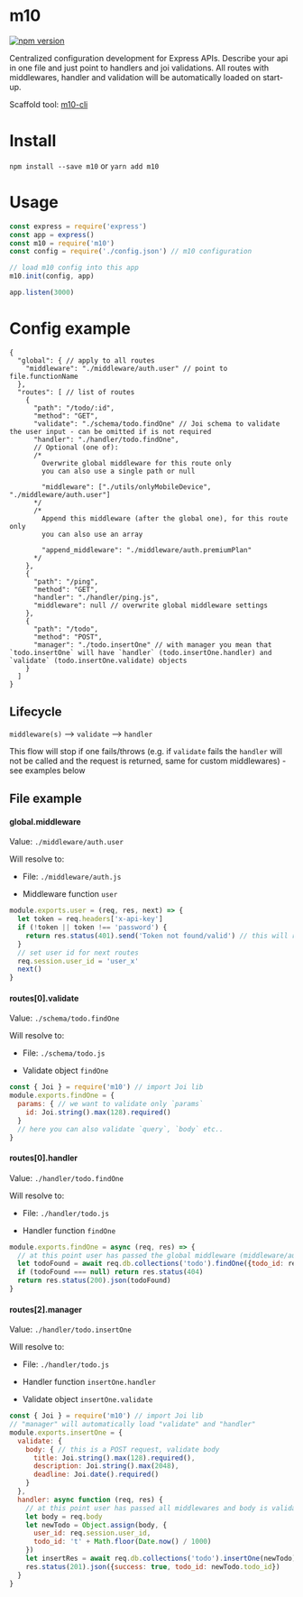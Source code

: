 # m10

[![npm version](https://badge.fury.io/js/m10.svg)](https://badge.fury.io/js/m10)

Centralized configuration development for Express APIs.
Describe your api in one file and just point to handlers and joi validations.
All routes with middlewares, handler and validation will be automatically loaded on start-up.

Scaffold tool: [m10-cli](https://github.com/V3RITAS-UTD/m10-cli)

# Install

`npm install --save m10` or `yarn add m10`

# Usage

```js
const express = require('express')
const app = express()
const m10 = require('m10')
const config = require('./config.json') // m10 configuration

// load m10 config into this app
m10.init(config, app)

app.listen(3000)

```


# Config example

```
{
  "global": { // apply to all routes
    "middleware": "./middleware/auth.user" // point to file.functionName
  },
  "routes": [ // list of routes
    {
      "path": "/todo/:id",
      "method": "GET",
      "validate": "./schema/todo.findOne" // Joi schema to validate the user input - can be omitted if is not required
      "handler": "./handler/todo.findOne",
      // Optional (one of):
      /*
        Overwrite global middleware for this route only
        you can also use a single path or null

        "middleware": ["./utils/onlyMobileDevice", "./middleware/auth.user"]
      */
      /*
        Append this middleware (after the global one), for this route only
        you can also use an array

        "append_middleware": "./middleware/auth.premiumPlan"
      */
    },
    {
      "path": "/ping",
      "method": "GET",
      "handler": "./handler/ping.js",
      "middleware": null // overwrite global middleware settings
    },
    {
      "path": "/todo",
      "method": "POST",
      "manager": "./todo.insertOne" // with manager you mean that `todo.insertOne` will have `handler` (todo.insertOne.handler) and `validate` (todo.insertOne.validate) objects
    }
  ]
}
```

## Lifecycle

`middleware(s)` --> `validate` --> `handler`

This flow will stop if one fails/throws (e.g. if `validate` fails the `handler` will not be called and the request is returned, same for custom middlewares) - see examples below

## File example

#### global.middleware

Value: `./middleware/auth.user`

Will resolve to:

 * File: `./middleware/auth.js`

 * Middleware function `user`

```js
module.exports.user = (req, res, next) => {
  let token = req.headers['x-api-key']
  if (!token || token !== 'password') {
    return res.status(401).send('Token not found/valid') // this will return, validation and handler won't be called 
  }
  // set user id for next routes
  req.session.user_id = 'user_x'
  next()
}
```


#### routes[0].validate

Value: `./schema/todo.findOne`

Will resolve to:

 * File: `./schema/todo.js`

 * Validate object `findOne`


```js
const { Joi } = require('m10') // import Joi lib
module.exports.findOne = {
  params: { // we want to validate only `params`
    id: Joi.string().max(128).required()
  }
  // here you can also validate `query`, `body` etc..
}
```


#### routes[0].handler

Value: `./handler/todo.findOne`

Will resolve to:

 * File: `./handler/todo.js`

 * Handler function `findOne`

```js
module.exports.findOne = async (req, res) => {
  // at this point user has passed the global middleware (middleware/auth.user) and has entered a valid :id (schema/todo.findOne)
  let todoFound = await req.db.collections('todo').findOne({todo_id: req.params.id})
  if (todoFound === null) return res.status(404)
  return res.status(200).json(todoFound)
}
```

#### routes[2].manager

Value: `./handler/todo.insertOne`

Will resolve to:

 * File: `./handler/todo.js`

 * Handler function `insertOne.handler`

 * Validate object `insertOne.validate`

```js
const { Joi } = require('m10') // import Joi lib
// "manager" will automatically load "validate" and "handler" 
module.exports.insertOne = {
  validate: {
    body: { // this is a POST request, validate body
      title: Joi.string().max(128).required(),
      description: Joi.string().max(2048),
      deadline: Joi.date().required()
    }
  },
  handler: async function (req, res) {
    // at this point user has passed all middlewares and body is validated
    let body = req.body
    let newTodo = Object.assign(body, {
      user_id: req.session.user_id,
      todo_id: 't' + Math.floor(Date.now() / 1000)
    })
    let insertRes = await req.db.collections('todo').insertOne(newTodo)
    res.status(201).json({success: true, todo_id: newTodo.todo_id})
  }
}
```

